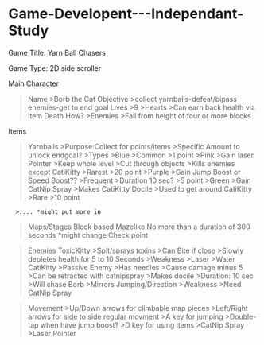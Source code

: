 # Game-Developent---Independant-Study

Game Title: Yarn Ball Chasers

Game Type: 2D side scroller

Main Character
  >Name
    >Borb the Cat
  >Objective
    >collect yarnballs-defeat/bipass enemies-get to end goal
  >Lives
    >9 
    >Hearts
    >Can earn back health via item
  >Death How?
    >Enemies
    >Fall from height of four or more blocks

Items
  >Yarnballs
    >Purpose:Collect for points/items
      >Specific Amount to unlock endgoal?
    >Types
      >Blue
        >Common
        >1 point
      >Pink
        >Gain laser Pointer
          >Keep whole level
          >Cut through objects
          >Kills enemies except CatiKitty
        >Rarest
        >20 point
      >Purple
        >Gain Jump Boost or Speed Boost??
        >Frequent
        >Duration 10 sec?
        >5 point
      >Green
        >Gain CatNip Spray
          >Makes CatiKitty Docile
          >Used to get around CatiKitty
        >Rare
        >10 point

      >.... *might put more in
      
>Maps/Stages
  >Block based
  >Mazelike
  >No more than a duration of 300 seconds *might change 
  >Check point

>Enemies
  >ToxicKitty
    >Spit/sprays toxins
    >Can Bite if close
      >Slowly depletes health for 5 to 10 Seconds
    >Weakness
      >Laser
      >Water
  >CatiKitty
    >Passive Enemy
    >Has needles
      >Cause damage minus 5
      >Can be retracted with catnipspray
        >Makes docile
        >Duration: 10 sec
    >Will chase Borb
      >Mirrors Jumping/Direction
    >Weakness
      >Need CatNip Spray
      
  >Movement
    >Up/Down arrows for climbable map pieces
    >Left/Right arrows for side to side regular movment
    >A key for jumping
      >Double-tap when have jump boost?
    >D key for using items
      >CatNip Spray
      >Laser Pointer
    
